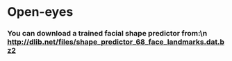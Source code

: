 # Open-eyes

### You can download a trained facial shape predictor from:\n http://dlib.net/files/shape_predictor_68_face_landmarks.dat.bz2
